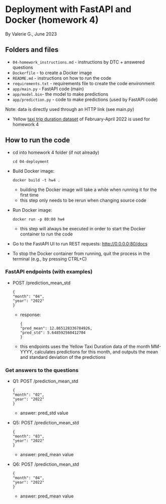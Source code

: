 # Deployment with FastAPI and Docker (homework 4)
By Valerie G., June 2023

## Folders and files
- `04-homework_instructions.md` - instructions by DTC + answered questions
- `Dockerfile` - to create a Docker image
- `README.md` - instructions on how to run the code
- `requirements.txt` - requirements file to create the code environment
- `app/main.py` - FastAPI code (main)
- `app/model.bin`- the model to make predictions
- `app/prediction.py` - code to make predictions (used by FastAPI code)

Note: data is directly used through an HTTP link (see main.py)
- Yellow [taxi trip duration dataset](https://www1.nyc.gov/site/tlc/about/tlc-trip-record-data.page) of February-April 2022 is used for homework 4

## How to run the code
- cd into homework 4 folder (if not already)
    ```
    cd 04-deployment
    ```
- Build Docker image:
  ```
  docker build -t hw4 .
  ```
    - building the Docker image will take a while when running it for the first time
    - this step only needs to be rerun when changing source code

- Run Docker image:
    ```
    docker run -p 80:80 hw4
    ```
    - this step will always be executed in order to start the Docker container to run the code

- Go to the FastAPI UI to run REST requests: http://0.0.0.0:80/docs
- To stop the Docker container from running, quit the process in the terminal (e.g., by pressing CTRL+C)

### FastAPI endpoints (with examples)
- POST /prediction_mean_std
    ```
    {
    "month": "04",
    "year": "2022"
    }
    ```
    - response:
        ```
        {
        "pred_mean": 12.865128336784926,
        "pred_std": 5.648592560412704
        }
        ```
    - this endpoints uses the Yellow Taxi Duration data of the month MM-YYYY, calculates predictions for this month, and outputs the mean and standard deviation of the predictions

### Get answers to the questions
- Q1: POST /prediction_mean_std
    ```
    {
    "month": "02",
    "year": "2022"
    }
    ```
    - answer: pred_std value

- Q5: POST /prediction_mean_std
    ```
    {
    "month": "03",
    "year": "2022"
    }
    ```
    - answer: pred_mean value

- Q6: POST /prediction_mean_std
    ```
    {
    "month": "04",
    "year": "2022"
    }
    ```
    - answer: pred_mean value

